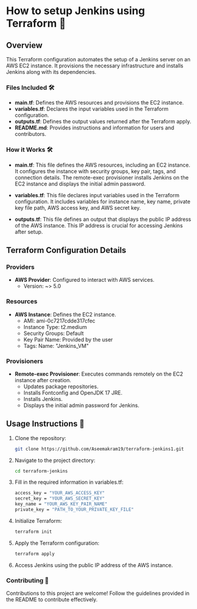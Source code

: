 # How to setup Jenkins using Terraform 🚀

## Overview

This Terraform configuration automates the setup of a Jenkins server on an AWS EC2 instance. It provisions the necessary infrastructure and installs Jenkins along with its dependencies.


### Files Included 🛠️

- **main.tf**: Defines the AWS resources and provisions the EC2 instance.
- **variables.tf**: Declares the input variables used in the Terraform configuration.
- **outputs.tf**: Defines the output values returned after the Terraform apply.
- **README.md**: Provides instructions and information for users and contributors.

### How it Works 🛠️
- **main.tf**: This file defines the AWS resources, including an EC2 instance. It configures the instance with security groups, key pair, tags, and connection details. The remote-exec provisioner installs Jenkins on the EC2 instance and displays the initial admin password.

- **variables.tf**: This file declares input variables used in the Terraform configuration. It includes variables for instance name, key name, private key file path, AWS access key, and AWS secret key.

- **outputs.tf**: This file defines an output that displays the public IP address of the AWS instance. This IP address is crucial for accessing Jenkins after setup.


## Terraform Configuration Details

### Providers

- **AWS Provider**: Configured to interact with AWS services.
  - Version: ~> 5.0

### Resources

- **AWS Instance**: Defines the EC2 instance.
  - AMI: ami-0c7217cdde317cfec
  - Instance Type: t2.medium
  - Security Groups: Default
  - Key Pair Name: Provided by the user
  - Tags: Name: "Jenkins_VM"

### Provisioners

- **Remote-exec Provisioner**: Executes commands remotely on the EC2 instance after creation.
  - Updates package repositories.
  - Installs Fontconfig and OpenJDK 17 JRE.
  - Installs Jenkins.
  - Displays the initial admin password for Jenkins.

## Usage Instructions 📝

1. Clone the repository:

   ```bash
   git clone https://github.com/Aseemakram19/terraform-jenkins1.git

2. Navigate to the project directory:
   ```bash
   cd terraform-jenkins

3. Fill in the required information in variables.tf:
   ```bash
   access_key = "YOUR_AWS_ACCESS_KEY"
   secret_key = "YOUR_AWS_SECRET_KEY"
   key_name = "YOUR_AWS_KEY_PAIR_NAME"
   private_key = "PATH_TO_YOUR_PRIVATE_KEY_FILE"     


4. Initialize Terraform:
   ```bash
   terraform init

6. Apply the Terraform configuration:
   ```bash
   terraform apply

7. Access Jenkins using the public IP address of the AWS instance.

### Contributing 🤝
Contributions to this project are welcome! Follow the guidelines provided in the README to contribute effectively.


